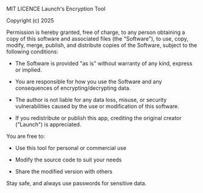 MIT LICENCE
Launch's Encryption Tool

Copyright (c) 2025

Permission is hereby granted, free of charge, to any person obtaining a
copy of this software and associated files (the "Software"), to use,
copy, modify, merge, publish, and distribute copies of the Software,
subject to the following conditions:

- The Software is provided "as is" without warranty of any
kind, express or implied.

- You are responsible for how you use the Software and any
consequences of encrypting/decrypting data.

- The author is not liable for any data loss, misuse, or
security vulnerabilities caused by the use or modification of this
software.

- If you redistribute or publish this app, crediting the original
creator ("Launch") is appreciated.

You are free to:

- Use this tool for personal or commercial use

- Modify the source code to suit your needs

- Share the modified version with others

Stay safe, and always use passwords for sensitive data.
